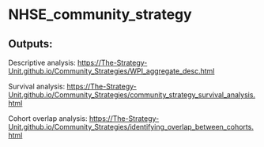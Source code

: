 # NHSE_community_strategy

## Outputs:

Descriptive analysis: <https://The-Strategy-Unit.github.io/Community_Strategies/WPI_aggregate_desc.html>

Survival analysis: <https://The-Strategy-Unit.github.io/Community_Strategies/community_strategy_survival_analysis.html>

Cohort overlap analysis: <https://The-Strategy-Unit.github.io/Community_Strategies/identifying_overlap_between_cohorts.html>
